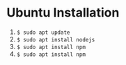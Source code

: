 # Ubuntu Installation 
1. ``` $ sudo apt update ```
2. ``` $ sudo apt install nodejs ```
3. ``` $ sudo apt install npm ```
4. ``` $ sudo apt install npm ```
